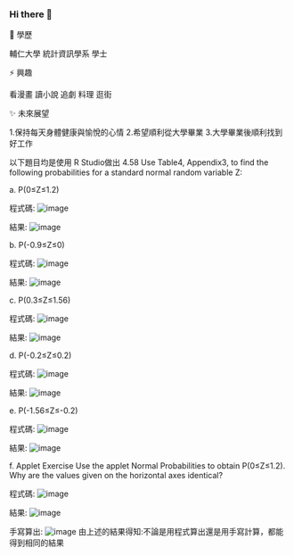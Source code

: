 ### Hi there 👋

<!--
**WenYuanHsu/WenYuanHsu** is a ✨ _special_ ✨ repository because its `README.md` (this file) appears on your GitHub profile.

Here are some ideas to get you started:

- 🔭 I’m currently working on ...
- 🌱 I’m currently learning ...
- 👯 I’m looking to collaborate on ...
- 🤔 I’m looking for help with ...
- 💬 Ask me about ...
- 📫 How to reach me: ...
- 😄 Pronouns: ...
- ⚡ Fun fact: ...
-->

🌱 學歷

輔仁大學 統計資訊學系 學士

⚡ 興趣

看漫畫
讀小說
追劇
料理
逛街

✨ 未來展望

1.保持每天身體健康與愉悅的心情
2.希望順利從大學畢業
3.大學畢業後順利找到好工作

以下題目均是使用 R Studio做出
4.58 Use Table4, Appendix3, to find the following probabilities for a standard normal random variable Z:

a. P(0≤Z≤1.2)

程式碼:
![image](https://github.com/WenYuanHsu/WenYuanHsu/assets/153167086/4ea0e1b5-4022-48e4-b023-4115555f4bf9)

結果:
![image](https://github.com/WenYuanHsu/WenYuanHsu/assets/153167086/f8b749f8-1cea-4096-92c2-348830145ed5)

b. P(-0.9≤Z≤0)

程式碼:
![image](https://github.com/WenYuanHsu/WenYuanHsu/assets/153167086/ee64e783-a113-4317-8415-aaf3151b0d1e)

結果:
![image](https://github.com/WenYuanHsu/WenYuanHsu/assets/153167086/e812ad9c-13a8-4b74-8aa2-73742951a593)

c. P(0.3≤Z≤1.56)

程式碼:
![image](https://github.com/WenYuanHsu/WenYuanHsu/assets/153167086/a0550935-12ec-4630-9c44-eb6d3516e467)

結果:
![image](https://github.com/WenYuanHsu/WenYuanHsu/assets/153167086/a8748e5a-c800-4d6b-a4a6-5eb64f709b62)

d. P(-0.2≤Z≤0.2)

程式碼:
![image](https://github.com/WenYuanHsu/WenYuanHsu/assets/153167086/5002258a-4fcd-48d2-a148-79198442fe9b)

結果:
![image](https://github.com/WenYuanHsu/WenYuanHsu/assets/153167086/404f4ce3-ca8d-42b3-89c0-22ed7aa21ec3)

e. P(-1.56≤Z≤-0.2)

程式碼:
![image](https://github.com/WenYuanHsu/WenYuanHsu/assets/153167086/a48d0eb7-f7ca-40e8-8b5a-e59e22c94239)

結果:
![image](https://github.com/WenYuanHsu/WenYuanHsu/assets/153167086/d6c7c7a4-f298-4040-a432-0ab59c784eae)

f. Applet Exercise Use the applet Normal Probabilities to obtain P(0≤Z≤1.2). Why are the values given on the horizontal axes identical?

程式碼:
![image](https://github.com/WenYuanHsu/WenYuanHsu/assets/153167086/fb166b04-4524-4aa5-a3ed-909ac79f1dad)

結果:
![image](https://github.com/WenYuanHsu/WenYuanHsu/assets/153167086/53ddae7b-730c-489a-99b7-af816072be7b)

手寫算出:
![image](https://github.com/WenYuanHsu/WenYuanHsu/assets/153167086/9d03f1b0-e2a5-46e3-8d7e-54236b50dcb3)
由上述的結果得知:不論是用程式算出還是用手寫計算，都能得到相同的結果











